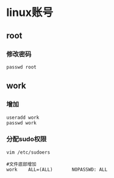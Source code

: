# linux账号

## root

### 修改密码
```
passwd root
```

## work

### 增加

```
useradd work
passwd work
```

### 分配sudo权限

```
vim /etc/sudoers

#文件底部增加
work    ALL=(ALL)       NOPASSWD: ALL
```
